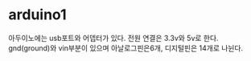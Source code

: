 # arduino1
아두이노에는 usb포트와 어뎁터가 있다. 전원 연결은 3.3v와 5v로 한다. gnd(ground)와 vin부분이 있으며 아날로그핀은6개, 디지털핀은 14개로 나뉜다.
